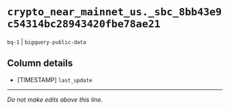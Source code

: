 # `crypto_near_mainnet_us._sbc_8bb43e9c54314bc28943420fbe78ae21`
`bq-1` | `bigquery-public-data`

## Column details
* [TIMESTAMP] `last_update`

-------------------------------------------------------------------------------
*Do not make edits above this line.*
